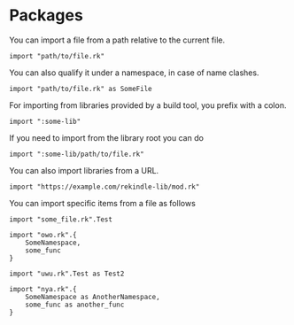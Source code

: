 # Packages

You can import a file from a path relative to the current file.

```rk
import "path/to/file.rk"
```

You can also qualify it under a namespace,
in case of name clashes.

```rk
import "path/to/file.rk" as SomeFile
```

For importing from libraries provided by a build tool,
you prefix with a colon.

```rk
import ":some-lib"
```

If you need to import from the library root you can do

```rk
import ":some-lib/path/to/file.rk"
```

You can also import libraries from a URL.

```rk
import "https://example.com/rekindle-lib/mod.rk"
```

You can import specific items from a file as follows

```rk
import "some_file.rk".Test

import "owo.rk".{
    SomeNamespace,
    some_func
}

import "uwu.rk".Test as Test2

import "nya.rk".{
    SomeNamespace as AnotherNamespace,
    some_func as another_func
}
```
